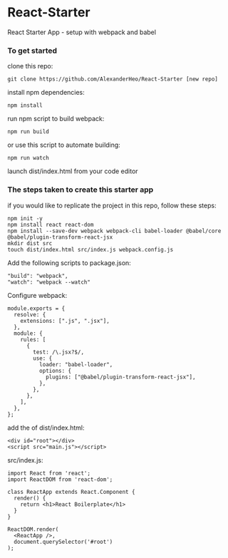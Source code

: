 # React-Starter
React Starter App - setup with webpack and babel

### To get started
clone this repo:
```
git clone https://github.com/AlexanderHeo/React-Starter [new repo]
```
install npm dependencies:
```
npm install
```
run npm script to build webpack:
```
npm run build
```
or use this script to automate building:
```
npm run watch
```
launch dist/index.html from your code editor

### The steps taken to create this starter app
if you would like to replicate the project in this repo, follow these steps:
```
npm init -y
npm install react react-dom
npm install --save-dev webpack webpack-cli babel-loader @babel/core @babel/plugin-transform-react-jsx
mkdir dist src
touch dist/index.html src/index.js webpack.config.js
```

Add the following scripts to package.json:
```
"build": "webpack",
"watch": "webpack --watch"
```

Configure webpack:
```
module.exports = {
  resolve: {
    extensions: [".js", ".jsx"],
  },
  module: {
    rules: [
      {
        test: /\.jsx?$/,
        use: {
          loader: "babel-loader",
          options: {
            plugins: ["@babel/plugin-transform-react-jsx"],
          },
        },
      },
    ],
  },
};
```

add the <body> of dist/index.html:
```
<div id="root"></div>
<script src="main.js"></script>
```

src/index.js:
```
import React from 'react';
import ReactDOM from 'react-dom';

class ReactApp extends React.Component {
  render() {
    return <h1>React Boilerplate</h1>
  }
}

ReactDOM.render(
  <ReactApp />,
  document.querySelector('#root')
);
```
